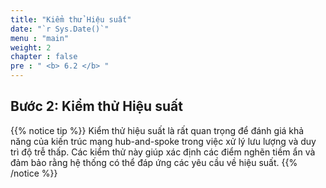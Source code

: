 ```yaml
---
title: "Kiểm thử Hiệu suất"
date: "`r Sys.Date()`"
menu : "main"
weight: 2
chapter : false
pre : " <b> 6.2 </b> "
---
```


## Bước 2: Kiểm thử Hiệu suất

{{% notice tip %}}
Kiểm thử hiệu suất là rất quan trọng để đánh giá khả năng của kiến trúc mạng hub-and-spoke trong việc xử lý lưu lượng và duy trì độ trễ thấp. Các kiểm thử này giúp xác định các điểm nghẽn tiềm ẩn và đảm bảo rằng hệ thống có thể đáp ứng các yêu cầu về hiệu suất.
{{% /notice %}}
